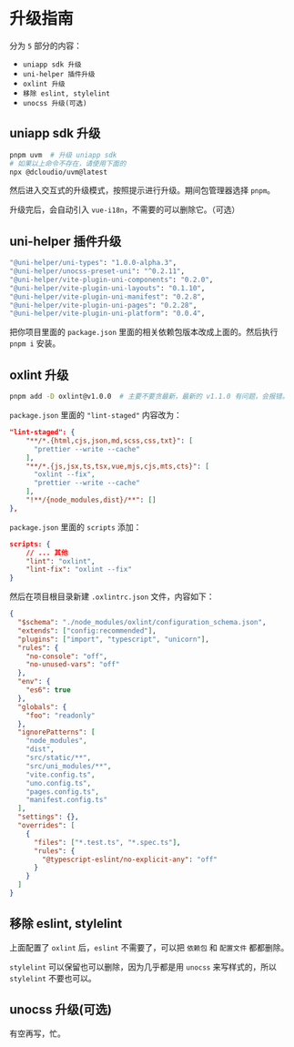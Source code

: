 # 升级指南

分为 `5` 部分的内容：

- `uniapp sdk 升级`
- `uni-helper 插件升级`
- `oxlint 升级`
- `移除 eslint, stylelint`
- `unocss 升级(可选)`

## uniapp sdk 升级

```sh
pnpm uvm  # 升级 uniapp sdk
# 如果以上命令不存在，请使用下面的
npx @dcloudio/uvm@latest
```

然后进入交互式的升级模式，按照提示进行升级。期间包管理器选择 `pnpm`。

升级完后，会自动引入 `vue-i18n`，不需要的可以删除它。（可选）

## uni-helper 插件升级

```sh
"@uni-helper/uni-types": "1.0.0-alpha.3",
"@uni-helper/unocss-preset-uni": "^0.2.11",
"@uni-helper/vite-plugin-uni-components": "0.2.0",
"@uni-helper/vite-plugin-uni-layouts": "0.1.10",
"@uni-helper/vite-plugin-uni-manifest": "0.2.8",
"@uni-helper/vite-plugin-uni-pages": "0.2.28",
"@uni-helper/vite-plugin-uni-platform": "0.0.4",
```

把你项目里面的 `package.json` 里面的相关依赖包版本改成上面的。然后执行 `pnpm i` 安装。

## oxlint 升级

```sh
pnpm add -D oxlint@v1.0.0  # 主要不要贪最新，最新的 v1.1.0 有问题，会报错。
```

`package.json` 里面的 `"lint-staged"` 内容改为：

```json
"lint-staged": {
    "**/*.{html,cjs,json,md,scss,css,txt}": [
      "prettier --write --cache"
    ],
    "**/*.{js,jsx,ts,tsx,vue,mjs,cjs,mts,cts}": [
      "oxlint --fix",
      "prettier --write --cache"
    ],
    "!**/{node_modules,dist}/**": []
},
```

`package.json` 里面的 `scripts` 添加：

```json
scripts: {
    // ... 其他
    "lint": "oxlint",
    "lint-fix": "oxlint --fix"
}
```

然后在项目根目录新建 `.oxlintrc.json` 文件，内容如下：

```json
{
  "$schema": "./node_modules/oxlint/configuration_schema.json",
  "extends": ["config:recommended"],
  "plugins": ["import", "typescript", "unicorn"],
  "rules": {
    "no-console": "off",
    "no-unused-vars": "off"
  },
  "env": {
    "es6": true
  },
  "globals": {
    "foo": "readonly"
  },
  "ignorePatterns": [
    "node_modules",
    "dist",
    "src/static/**",
    "src/uni_modules/**",
    "vite.config.ts",
    "uno.config.ts",
    "pages.config.ts",
    "manifest.config.ts"
  ],
  "settings": {},
  "overrides": [
    {
      "files": ["*.test.ts", "*.spec.ts"],
      "rules": {
        "@typescript-eslint/no-explicit-any": "off"
      }
    }
  ]
}
```

## 移除 eslint, stylelint

上面配置了 `oxlint` 后，`eslint` 不需要了，可以把 `依赖包` 和 `配置文件` 都都删除。

`stylelint` 可以保留也可以删除，因为几乎都是用 `unocss` 来写样式的，所以 `stylelint` 不要也可以。

## unocss 升级(可选)

有空再写，忙。
